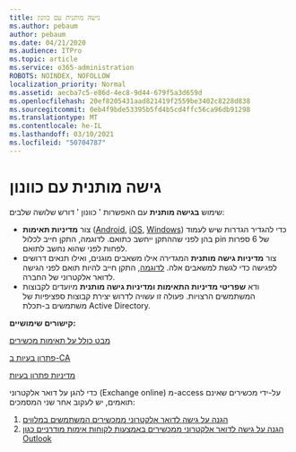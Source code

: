 ```yaml
---
title: גישה מותנית עם כוונון
ms.author: pebaum
author: pebaum
ms.date: 04/21/2020
ms.audience: ITPro
ms.topic: article
ms.service: o365-administration
ROBOTS: NOINDEX, NOFOLLOW
localization_priority: Normal
ms.assetid: aecba7c5-e86d-4ec8-9d44-679f5a3d659d
ms.openlocfilehash: 20ef8205431aad821419f2559be3402c8228d838
ms.sourcegitcommit: 0eb4f9bde53395b5fd4b5cd4ffc56ca96db91298
ms.translationtype: MT
ms.contentlocale: he-IL
ms.lasthandoff: 03/10/2021
ms.locfileid: "50704787"
---
```

# <a name="conditional-access-with-intune"></a>גישה מותנית עם כוונון

שימוש  **בגישה מותנית**  עם האפשרות ' כוונון ' דורש שלושה שלבים:

- צור  **מדיניות תאימות**  ([Android](https://docs.microsoft.com/intune/compliance-policy-create-android),  [iOS](https://docs.microsoft.com/intune/compliance-policy-create-ios),  [Windows](https://docs.microsoft.com//intune/compliance-policy-create-windows)) כדי להגדיר הגדרות שיש לעמוד בהן לפני שההתקן ייחשב כתואם. לדוגמה, התקן חייב לכלול pin של 6 ספרות לפחות לפני שהוא נחשב לתואם.
- צור **מדיניות גישה מותנית**  המגדירה אילו משאבים מוגנים, ואילו תנאים דרושים לפגישה כדי לגשת למשאבים אלה.  [לדוגמה,](https://docs.microsoft.com/intune/tutorial-protect-email-on-unmanaged-devices#create-conditional-access-policies)  התקן חייב להיות תואם לפני הגישה לדואר אלקטרוני של החברה.
- ודא **שפריטי מדיניות התאימות**  **ומדיניות גישה מותנית**  מיועדים לקבוצות המשתמשים הרצויות. פעולה זו עשויה לדרוש יצירת קבוצות ספציפיות של משתמשים ב-תכלת Active Directory.

**קישורים שימושיים:**

[מבט כולל על תאימות מכשירים](https://docs.microsoft.com/intune/device-compliance-get-started)

[פתרון בעיות ב-CA](https://docs.microsoft.com/intune/troubleshoot-conditional-access)

[מדיניות פתרון בעיות](https://docs.microsoft.com/troubleshoot/mem/intune/troubleshoot-policies-in-microsoft-intune)

כדי להגן על דואר אלקטרוני (Exchange online) מ-access על-ידי מכשירים שאינם תואמים, יש לעקוב אחר שני המסמכים:

1. [הגנה על גישה לדואר אלקטרוני ממכשירים המשתמשים במלווים](https://docs.microsoft.com/intune/tutorial-protect-email-on-unmanaged-devices)
2. [הגנה על גישה לדואר אלקטרוני ממכשירים באמצעות לקוחות אימות מודרניים כגון Outlook](https://docs.microsoft.com/intune/tutorial-protect-email-on-enrolled-devices)